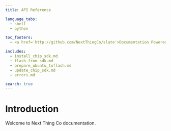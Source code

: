 ```yaml
---
title: API Reference

language_tabs:
  - shell
  - python

toc_footers:
  - <a href='http://github.com/NextThingCo/slate'>Documentation Powered by Slate</a>

includes:
  - install_chip_sdk.md
  - flash_from_sdk.md
  - prepare_ubuntu_toflash.md
  - update_chip_sdk.md
  - errors.md

search: true
---
```


# Introduction

Welcome to Next Thing Co documentation.
